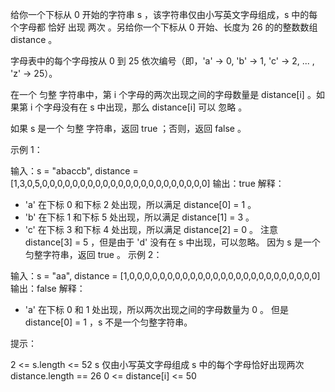 给你一个下标从 0 开始的字符串 s ，该字符串仅由小写英文字母组成，s 中的每个字母都 恰好 出现 两次 。另给你一个下标从 0 开始、长度为 26 的的整数数组 distance 。

字母表中的每个字母按从 0 到 25 依次编号（即，'a' -> 0, 'b' -> 1, 'c' -> 2, ... , 'z' -> 25）。

在一个 匀整 字符串中，第 i 个字母的两次出现之间的字母数量是 distance[i] 。如果第 i 个字母没有在 s 中出现，那么 distance[i] 可以 忽略 。

如果 s 是一个 匀整 字符串，返回 true ；否则，返回 false 。

示例 1：

输入：s = "abaccb", distance = [1,3,0,5,0,0,0,0,0,0,0,0,0,0,0,0,0,0,0,0,0,0,0,0,0,0]
输出：true
解释：

- 'a' 在下标 0 和下标 2 处出现，所以满足 distance[0] = 1 。
- 'b' 在下标 1 和下标 5 处出现，所以满足 distance[1] = 3 。
- 'c' 在下标 3 和下标 4 处出现，所以满足 distance[2] = 0 。
  注意 distance[3] = 5 ，但是由于 'd' 没有在 s 中出现，可以忽略。
  因为 s 是一个匀整字符串，返回 true 。
  示例 2：

输入：s = "aa", distance = [1,0,0,0,0,0,0,0,0,0,0,0,0,0,0,0,0,0,0,0,0,0,0,0,0,0]
输出：false
解释：

- 'a' 在下标 0 和 1 处出现，所以两次出现之间的字母数量为 0 。
  但是 distance[0] = 1 ，s 不是一个匀整字符串。

提示：

2 <= s.length <= 52
s 仅由小写英文字母组成
s 中的每个字母恰好出现两次
distance.length == 26
0 <= distance[i] <= 50
